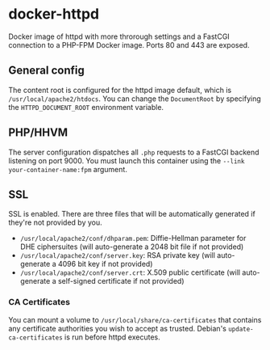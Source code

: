 # docker-httpd
Docker image of httpd with more throrough settings and a FastCGI connection to a PHP-FPM Docker image. Ports 80 and 443 are exposed.

## General config

The content root is configured for the httpd image default, which is `/usr/local/apache2/htdocs`. You can change the `DocumentRoot` by specifying the `HTTPD_DOCUMENT_ROOT` environment variable.

## PHP/HHVM

The server configuration dispatches all `.php` requests to a FastCGI backend listening on port 9000. You must launch this container using the `--link your-container-name:fpm` argument.

## SSL

SSL is enabled. There are three files that will be automatically generated if they're not provided by you.

* `/usr/local/apache2/conf/dhparam.pem`: Diffie-Hellman parameter for DHE ciphersuites (will auto-generate a 2048 bit file if not provided)
* `/usr/local/apache2/conf/server.key`: RSA private key (will auto-generate a 4096 bit key if not provided)
* `/usr/local/apache2/conf/server.crt`: X.509 public certificate (will auto-generate a self-signed certificate if not provided)

### CA Certificates
You can mount a volume to `/usr/local/share/ca-certificates` that contains any certificate authorities you wish to accept as trusted. Debian's `update-ca-certificates` is run before httpd executes.
